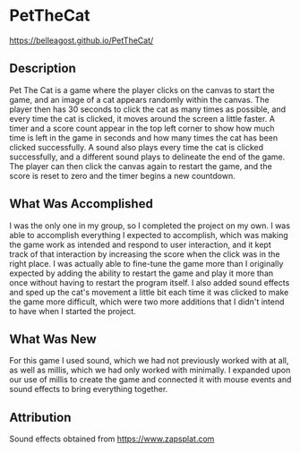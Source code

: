 # PetTheCat

https://belleagost.github.io/PetTheCat/

## Description

Pet The Cat is a game where the player clicks on the canvas to start the game, and an image of a cat appears randomly within the canvas. The player then has 30 seconds to click the cat as many times as possible, and every time the cat is clicked, it moves around the screen a little faster. A timer and a score count appear in the top left corner to show how much time is left in the game in seconds and how many times the cat has been clicked successfully. A sound also plays every time the cat is clicked successfully, and a different sound plays to delineate the end of the game. The player can then click the canvas again to restart the game, and the score is reset to zero and the timer begins a new countdown. 

## What Was Accomplished

I was the only one in my group, so I completed the project on my own. I was able to accomplish everything I expected to accomplish, which was making the game work as intended and respond to user interaction, and it kept track of that interaction by increasing the score when the click was in the right place. I was actually able to fine-tune the game more than I originally expected by adding the ability to restart the game and play it more than once without having to restart the program itself. I also added sound effects and sped up the cat's movement a little bit each time it was clicked to make the game more difficult, which were two more additions that I didn't intend to have when I started the project. 

## What Was New

For this game I used sound, which we had not previously worked with at all, as well as millis, which we had only worked with minimally. I expanded upon our use of millis to create the game and connected it with mouse events and sound effects to bring everything together. 

## Attribution

Sound effects obtained from https://www.zapsplat.com
